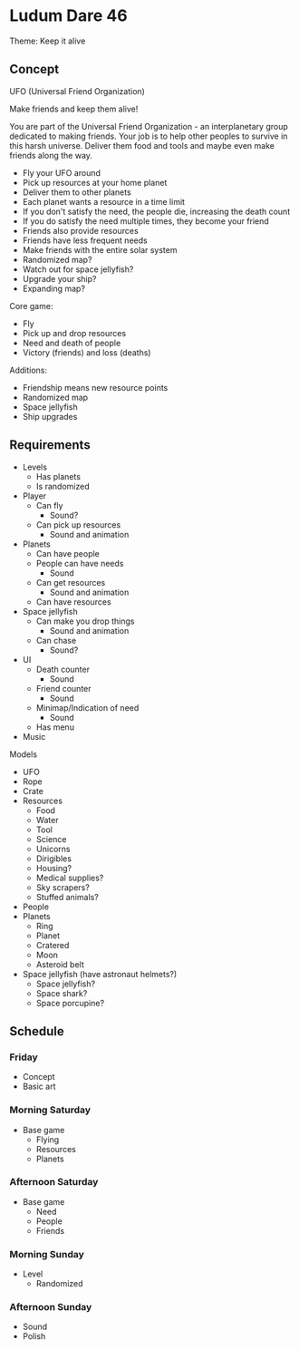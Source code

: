 Ludum Dare 46
=============

Theme: Keep it alive

Concept
-------

UFO (Universal Friend Organization)

Make friends and keep them alive!

You are part of the Universal Friend Organization - an interplanetary group dedicated to making friends. Your job is to help other peoples to survive in this harsh universe. Deliver them food and tools and maybe even make friends along the way.

* Fly your UFO around
* Pick up resources at your home planet
* Deliver them to other planets
* Each planet wants a resource in a time limit
* If you don't satisfy the need, the people die, increasing the death count
* If you do satisfy the need multiple times, they become your friend
* Friends also provide resources
* Friends have less frequent needs
* Make friends with the entire solar system
* Randomized map?
* Watch out for space jellyfish?
* Upgrade your ship?
* Expanding map?

Core game:
* Fly
* Pick up and drop resources
* Need and death of people
* Victory (friends) and loss (deaths)

Additions:
* Friendship means new resource points
* Randomized map
* Space jellyfish
* Ship upgrades

Requirements
------------

* Levels
	* Has planets
	* Is randomized
* Player
	* Can fly
		- Sound?
	* Can pick up resources
		- Sound and animation
* Planets
	* Can have people
	* People can have needs
		- Sound
	* Can get resources
		- Sound and animation
	* Can have resources
* Space jellyfish
	* Can make you drop things
		- Sound and animation
	* Can chase
		- Sound?
* UI
	* Death counter
		- Sound
	* Friend counter
		- Sound
	* Minimap/Indication of need
		- Sound
	* Has menu
* Music

Models
* UFO
* Rope
* Crate
* Resources
	- Food
	- Water
	- Tool
	- Science
	- Unicorns
	- Dirigibles
	- Housing?
	- Medical supplies?
	- Sky scrapers?
	- Stuffed animals?
* People
* Planets
	- Ring
	- Planet
	- Cratered
	- Moon
	- Asteroid belt
* Space jellyfish (have astronaut helmets?)
	- Space jellyfish?
	- Space shark?
	- Space porcupine?

Schedule
--------

### Friday
* Concept
* Basic art

### Morning Saturday
* Base game
	- Flying
	- Resources
	- Planets

### Afternoon Saturday
* Base game
	- Need
	- People
	- Friends

### Morning Sunday
* Level
	- Randomized

### Afternoon Sunday
* Sound
* Polish
